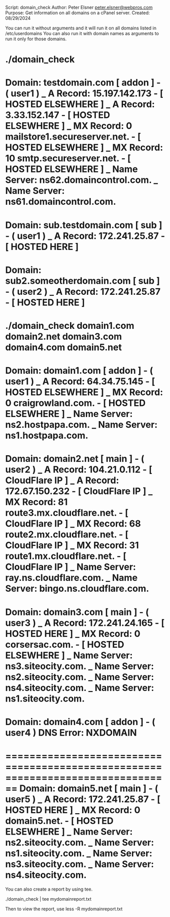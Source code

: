 Script: domain_check
Author: Peter Elsner <peter.elsner@webpros.com>
Purpose: Get information on all domains on a cPanel server.
Created: 08/29/2024

You can run it without arguments and it will run it on all domains listed in /etc/userdomains
You can also run it with domain names as arguments to run it only for those domains.

# ./domain_check
Domain: testdomain.com [ addon ] - ( user1 )
    \_ A Record: 15.197.142.173 -  [ HOSTED ELSEWHERE ]
    \_ A Record: 3.33.152.147 -  [ HOSTED ELSEWHERE ]
    \_ MX Record: 0 mailstore1.secureserver.net. -  [ HOSTED ELSEWHERE ]
    \_ MX Record: 10 smtp.secureserver.net. -  [ HOSTED ELSEWHERE ]
    \_ Name Server: ns62.domaincontrol.com.
    \_ Name Server: ns61.domaincontrol.com.
================================================================================
Domain: sub.testdomain.com [ sub ] - ( user1 )
    \_ A Record: 172.241.25.87 -  [ HOSTED HERE ]
================================================================================
Domain: sub2.someotherdomain.com [ sub ] - ( user2 )
    \_ A Record: 172.241.25.87 -  [ HOSTED HERE ]
================================================================================



# ./domain_check domain1.com domain2.net domain3.com domain4.com domain5.net
Domain: domain1.com [ addon ] - ( user1 )
    \_ A Record: 64.34.75.145 -  [ HOSTED ELSEWHERE ]
    \_ MX Record: 0 craigrowland.com. -  [ HOSTED ELSEWHERE ]
    \_ Name Server: ns2.hostpapa.com.
    \_ Name Server: ns1.hostpapa.com.
================================================================================
Domain: domain2.net [ main ] - ( user2 )
    \_ A Record: 104.21.0.112 -  [ CloudFlare IP ]
    \_ A Record: 172.67.150.232 -  [ CloudFlare IP ]
    \_ MX Record: 81 route3.mx.cloudflare.net. -  [ CloudFlare IP ]
    \_ MX Record: 68 route2.mx.cloudflare.net. -  [ CloudFlare IP ]
    \_ MX Record: 31 route1.mx.cloudflare.net. -  [ CloudFlare IP ]
    \_ Name Server: ray.ns.cloudflare.com.
    \_ Name Server: bingo.ns.cloudflare.com.
================================================================================
Domain: domain3.com [ main ] - ( user3 )
    \_ A Record: 172.241.24.165 -  [ HOSTED HERE ]
    \_ MX Record: 0 corsersac.com. -  [ HOSTED ELSEWHERE ]
    \_ Name Server: ns3.siteocity.com.
    \_ Name Server: ns2.siteocity.com.
    \_ Name Server: ns4.siteocity.com.
    \_ Name Server: ns1.siteocity.com.
================================================================================
Domain: domain4.com [ addon ] - ( user4 )
DNS Error:  NXDOMAIN
================================================================================
================================================================================
Domain: domain5.net [ main ] - ( user5 )
    \_ A Record: 172.241.25.87 -  [ HOSTED HERE ]
    \_ MX Record: 0 domain5.net. -  [ HOSTED ELSEWHERE ]
    \_ Name Server: ns2.siteocity.com.
    \_ Name Server: ns1.siteocity.com.
    \_ Name Server: ns3.siteocity.com.
    \_ Name Server: ns4.siteocity.com.
================================================================================


You can also create a report by using tee.

./domain_check | tee mydomainreport.txt

Then to view the report, use less -R mydomainreport.txt


